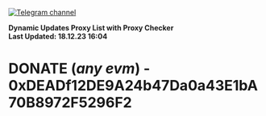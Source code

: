 [![Telegram channel](https://img.shields.io/endpoint?url=https://runkit.io/damiankrawczyk/telegram-badge/branches/master?url=https://t.me/n4z4v0d)](https://t.me/n4z4v0d) 

**Dynamic Updates Proxy List with Proxy Checker**  
**Last Updated: 18.12.23 16:04**

# DONATE (_any evm_) - 0xDEADf12DE9A24b47Da0a43E1bA70B8972F5296F2
